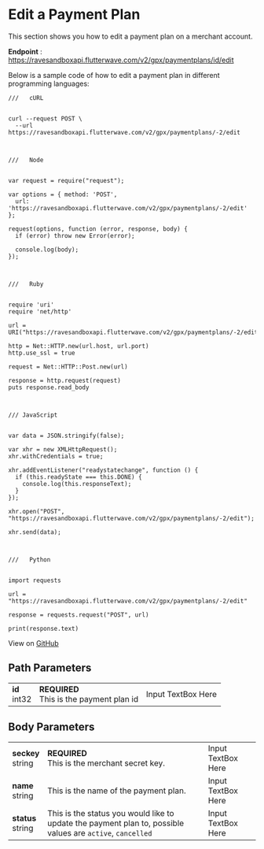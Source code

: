 # Edit a Payment Plan

This section shows you how to edit a payment plan on a merchant account.

**Endpoint** :  https://ravesandboxapi.flutterwave.com/v2/gpx/paymentplans/id/edit

Below is a sample code of how to edit a payment plan in different programming languages:

```
///   cURL


curl --request POST \
  --url https://ravesandboxapi.flutterwave.com/v2/gpx/paymentplans/-2/edit
  
  

///   Node


var request = require("request");

var options = { method: 'POST',
  url: 'https://ravesandboxapi.flutterwave.com/v2/gpx/paymentplans/-2/edit' };

request(options, function (error, response, body) {
  if (error) throw new Error(error);

  console.log(body);
});



///   Ruby


require 'uri'
require 'net/http'

url = URI("https://ravesandboxapi.flutterwave.com/v2/gpx/paymentplans/-2/edit")

http = Net::HTTP.new(url.host, url.port)
http.use_ssl = true

request = Net::HTTP::Post.new(url)

response = http.request(request)
puts response.read_body



/// JavaScript


var data = JSON.stringify(false);

var xhr = new XMLHttpRequest();
xhr.withCredentials = true;

xhr.addEventListener("readystatechange", function () {
  if (this.readyState === this.DONE) {
    console.log(this.responseText);
  }
});

xhr.open("POST", "https://ravesandboxapi.flutterwave.com/v2/gpx/paymentplans/-2/edit");

xhr.send(data);



///   Python


import requests

url = "https://ravesandboxapi.flutterwave.com/v2/gpx/paymentplans/-2/edit"

response = requests.request("POST", url)

print(response.text)
```

View on [GitHub](https://gist.github.com/fullstackmafia/766b5efe4ccd6886d05daf8ff2cd3e42)

## Path Parameters

| 				| 												   | 					|
| ------------- | ------------------------------------------------ | ------------------ |
| **id** <br />int32 | **REQUIRED** <br /> This is the payment plan id | Input TextBox Here |




## Body Parameters
| 				| 												   | 					|
| ------------- | ------------------------------------------------ | ------------------ |
| **seckey** <br /> string | **REQUIRED** <br /> This is the merchant secret key. 	   | Input TextBox Here |
| **name** <br /> string   | This is the name of the payment plan.            | Input TextBox Here |
| **status** <br /> string | This is the status you would like to update the payment plan to, possible values are `active`, `cancelled` | Input TextBox Here |

